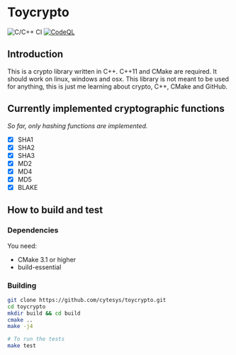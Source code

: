 # Toycrypto
![C/C++ CI](https://github.com/cytesys/toycrypto/workflows/C/C++%20CI/badge.svg?branch=master)
[![CodeQL](https://github.com/cytesys/toycrypto/actions/workflows/codeql-analysis.yml/badge.svg)](https://github.com/cytesys/toycrypto/actions/workflows/codeql-analysis.yml)
## Introduction
This is a crypto library written in C++. C++11 and CMake are required. It should work on linux, windows and osx.
This library is not meant to be used for anything, this is just me learning about crypto, C++, CMake and GitHub.

## Currently implemented cryptographic functions
*So far, only hashing functions are implemented.*
- [x] SHA1
- [x] SHA2
- [x] SHA3
- [x] MD2
- [x] MD4
- [x] MD5
- [x] BLAKE

## How to build and test
### Dependencies
You need:
- CMake 3.1 or higher
- build-essential

### Building
```bash
git clone https://github.com/cytesys/toycrypto.git
cd toycrypto
mkdir build && cd build
cmake ..
make -j4

# To run the tests
make test
```
